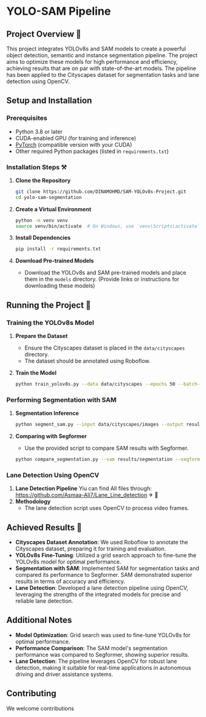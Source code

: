 # YOLO-SAM Pipeline

## Project Overview 🚁
This project integrates YOLOv8s and SAM models to create a powerful object detection, semantic and instance segmentation pipeline. The project aims to optimize these models for high performance and efficiency, achieving results that are on par with state-of-the-art models. The pipeline has been applied to the Cityscapes dataset for segmentation tasks and lane detection using OpenCV.

## Setup and Installation

### Prerequisites
- Python 3.8 or later
- CUDA-enabled GPU (for training and inference)
- [PyTorch](https://pytorch.org/get-started/locally/) (compatible version with your CUDA)
- Other required Python packages (listed in `requirements.txt`)

### Installation Steps ⚒
1. **Clone the Repository**
    ```bash
    git clone https://github.com/DINAMOHMD/SAM-YOLOv8s-Project.git
    cd yolo-sam-segmentation
    ```

2. **Create a Virtual Environment**
    ```bash
    python -m venv venv
    source venv/bin/activate  # On Windows, use `venv\Scripts\activate`
    ```

3. **Install Dependencies**
    ```bash
    pip install -r requirements.txt
    ```

4. **Download Pre-trained Models**
    - Download the YOLOv8s and SAM pre-trained models and place them in the `models` directory. (Provide links or instructions for downloading these models)

## Running the Project 🏃

### Training the YOLOv8s Model
1. **Prepare the Dataset**
    - Ensure the Cityscapes dataset is placed in the `data/cityscapes` directory.
    - The dataset should be annotated using Roboflow.

2. **Train the Model**
    ```bash
    python train_yolov8s.py --data data/cityscapes --epochs 50 --batch-size 16
    ```

### Performing Segmentation with SAM
1. **Segmentation Inference**
    ```bash
    python segment_sam.py --input data/cityscapes/images --output results/segmentation
    ```

2. **Comparing with Segformer**
    - Use the provided script to compare SAM results with Segformer.
    ```bash
    python compare_segmentation.py --sam results/segmentation --segformer results/segformer
    ```

### Lane Detection Using OpenCV 
1. **Lane Detection Pipeline**
   Yiu can find All files through: https://github.com/Asmaa-Ali7/Lane_Line_detection   ✈ 👀
2. **Methodology**
    - The lane detection script uses OpenCV to process video frames.

## Achieved Results 💎
- **Cityscapes Dataset Annotation**: We used Roboflow to annotate the Cityscapes dataset, preparing it for training and evaluation.
- **YOLOv8s Fine-Tuning**: Utilized a grid search approach to fine-tune the YOLOv8s model for optimal performance.
- **Segmentation with SAM**: Implemented SAM for segmentation tasks and compared its performance to Segformer. SAM demonstrated superior results in terms of accuracy and efficiency.
- **Lane Detection**: Developed a lane detection pipeline using OpenCV, leveraging the strengths of the integrated models for precise and reliable lane detection.


## Additional Notes
- **Model Optimization**: Grid search was used to fine-tune YOLOv8s for optimal performance.
- **Performance Comparison**: The SAM model's segmentation performance was compared to Segformer, showing superior results.
- **Lane Detection**: The pipeline leverages OpenCV for robust lane detection, making it suitable for real-time applications in autonomous driving and driver assistance systems.

## Contributing
We welcome contributions



